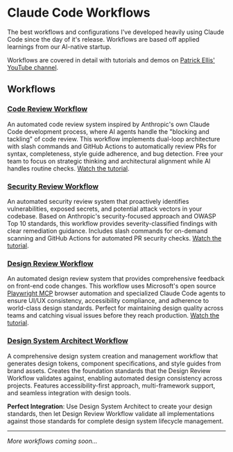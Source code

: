 # Claude Code Workflows
The best workflows and configurations I've developed heavily using Claude Code since the day of it's release. Workflows are based off applied learnings from our AI-native startup. 

Workflows are covered in detail with tutorials and demos on [Patrick Ellis' YouTube channel](https://www.youtube.com/@PatrickOakleyEllis).

## Workflows

### [Code Review Workflow](./code-review/)
An automated code review system inspired by Anthropic's own Claude Code development process, where AI agents handle the "blocking and tackling" of code review. This workflow implements dual-loop architecture with slash commands and GitHub Actions to automatically review PRs for syntax, completeness, style guide adherence, and bug detection. Free your team to focus on strategic thinking and architectural alignment while AI handles routine checks. [Watch the tutorial](https://www.youtube.com/watch?v=nItsfXwujjg).

### [Security Review Workflow](./security-review/)
An automated security review system that proactively identifies vulnerabilities, exposed secrets, and potential attack vectors in your codebase. Based on Anthropic's security-focused approach and OWASP Top 10 standards, this workflow provides severity-classified findings with clear remediation guidance. Includes slash commands for on-demand scanning and GitHub Actions for automated PR security checks. [Watch the tutorial](https://www.youtube.com/watch?v=nItsfXwujjg).

### [Design Review Workflow](./design-review/)
An automated design review system that provides comprehensive feedback on front-end code changes. This workflow uses Microsoft's open source [Playwright MCP](https://github.com/microsoft/playwright-mcp) browser automation and specialized Claude Code agents to ensure UI/UX consistency, accessibility compliance, and adherence to world-class design standards. Perfect for maintaining design quality across teams and catching visual issues before they reach production. [Watch the tutorial](https://www.youtube.com/watch?v=xOO8Wt_i72s).

### [Design System Architect Workflow](./design-system-architect/)
A comprehensive design system creation and management workflow that generates design tokens, component specifications, and style guides from brand assets. Creates the foundation standards that the Design Review Workflow validates against, enabling automated design consistency across projects. Features accessibility-first approach, multi-framework support, and seamless integration with design tools.

**Perfect Integration**: Use Design System Architect to create your design standards, then let Design Review Workflow validate all implementations against those standards for complete design system lifecycle management.

---

*More workflows coming soon...*
